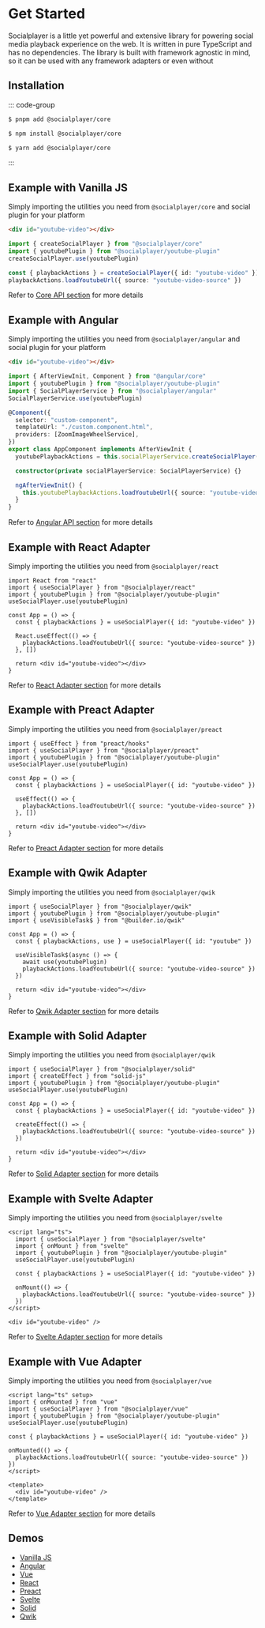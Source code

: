 # Get Started

Socialplayer is a little yet powerful and extensive library for powering social media playback experience on the web. It
is written in pure TypeScript and has no dependencies. The library is built with framework agnostic in mind, so it can
be used with any framework adapters or even without

## Installation

::: code-group

```sh [pnpm]
$ pnpm add @socialplayer/core
```

```sh [npm]
$ npm install @socialplayer/core
```

```sh [yarn]
$ yarn add @socialplayer/core
```

:::

## Example with Vanilla JS

Simply importing the utilities you need from `@socialplayer/core` and social plugin for your platform

```html
<div id="youtube-video"></div>
```

```ts
import { createSocialPlayer } from "@socialplayer/core"
import { youtubePlugin } from "@socialplayer/youtube-plugin"
createSocialPlayer.use(youtubePlugin)

const { playbackActions } = createSocialPlayer({ id: "youtube-video" })
playbackActions.loadYoutubeUrl({ source: "youtube-video-source" })
```

Refer to [Core API section](/api/) for more details

## Example with Angular

Simply importing the utilities you need from `@socialplayer/angular` and social plugin for your platform

```html
<div id="youtube-video"></div>
```

```ts
import { AfterViewInit, Component } from "@angular/core"
import { youtubePlugin } from "@socialplayer/youtube-plugin"
import { SocialPlayerService } from "@socialplayer/angular"
SocialPlayerService.use(youtubePlugin)

@Component({
  selector: "custom-component",
  templateUrl: "./custom.component.html",
  providers: [ZoomImageWheelService],
})
export class AppComponent implements AfterViewInit {
  youtubePlaybackActions = this.socialPlayerService.createSocialPlayer({ id: "youtube" }).playbackActions

  constructor(private socialPlayerService: SocialPlayerService) {}

  ngAfterViewInit() {
    this.youtubePlaybackActions.loadYoutubeUrl({ source: "youtube-video-source" })
  }
}
```

Refer to [Angular API section](/api/adapters/angular) for more details

## Example with React Adapter

Simply importing the utilities you need from `@socialplayer/react`

```tsx
import React from "react"
import { useSocialPlayer } from "@socialplayer/react"
import { youtubePlugin } from "@socialplayer/youtube-plugin"
useSocialPlayer.use(youtubePlugin)

const App = () => {
  const { playbackActions } = useSocialPlayer({ id: "youtube-video" })

  React.useEffect(() => {
    playbackActions.loadYoutubeUrl({ source: "youtube-video-source" })
  }, [])

  return <div id="youtube-video"></div>
}
```

Refer to [React Adapter section](/api/adapters/react) for more details

## Example with Preact Adapter

Simply importing the utilities you need from `@socialplayer/preact`

```tsx
import { useEffect } from "preact/hooks"
import { useSocialPlayer } from "@socialplayer/preact"
import { youtubePlugin } from "@socialplayer/youtube-plugin"
useSocialPlayer.use(youtubePlugin)

const App = () => {
  const { playbackActions } = useSocialPlayer({ id: "youtube-video" })

  useEffect(() => {
    playbackActions.loadYoutubeUrl({ source: "youtube-video-source" })
  }, [])

  return <div id="youtube-video"></div>
}
```

Refer to [Preact Adapter section](/api/adapters/preact) for more details

## Example with Qwik Adapter

Simply importing the utilities you need from `@socialplayer/qwik`

```tsx
import { useSocialPlayer } from "@socialplayer/qwik"
import { youtubePlugin } from "@socialplayer/youtube-plugin"
import { useVisibleTask$ } from "@builder.io/qwik"

const App = () => {
  const { playbackActions, use } = useSocialPlayer({ id: "youtube" })

  useVisibleTask$(async () => {
    await use(youtubePlugin)
    playbackActions.loadYoutubeUrl({ source: "youtube-video-source" })
  })

  return <div id="youtube-video"></div>
}
```

Refer to [Qwik Adapter section](/api/adapters/qwik) for more details

## Example with Solid Adapter

Simply importing the utilities you need from `@socialplayer/qwik`

```tsx
import { useSocialPlayer } from "@socialplayer/solid"
import { createEffect } from "solid-js"
import { youtubePlugin } from "@socialplayer/youtube-plugin"
useSocialPlayer.use(youtubePlugin)

const App = () => {
  const { playbackActions } = useSocialPlayer({ id: "youtube-video" })

  createEffect(() => {
    playbackActions.loadYoutubeUrl({ source: "youtube-video-source" })
  })

  return <div id="youtube-video"></div>
}
```

Refer to [Solid Adapter section](/api/adapters/solid) for more details

## Example with Svelte Adapter

Simply importing the utilities you need from `@socialplayer/svelte`

```svelte
<script lang="ts">
  import { useSocialPlayer } from "@socialplayer/svelte"
  import { onMount } from "svelte"
  import { youtubePlugin } from "@socialplayer/youtube-plugin"
  useSocialPlayer.use(youtubePlugin)

  const { playbackActions } = useSocialPlayer({ id: "youtube-video" })

  onMount(() => {
    playbackActions.loadYoutubeUrl({ source: "youtube-video-source" })
  })
</script>

<div id="youtube-video" />
```

Refer to [Svelte Adapter section](/api/adapters/svelte) for more details

## Example with Vue Adapter

Simply importing the utilities you need from `@socialplayer/vue`

```vue
<script lang="ts" setup>
import { onMounted } from "vue"
import { useSocialPlayer } from "@socialplayer/vue"
import { youtubePlugin } from "@socialplayer/youtube-plugin"
useSocialPlayer.use(youtubePlugin)

const { playbackActions } = useSocialPlayer({ id: "youtube-video" })

onMounted(() => {
  playbackActions.loadYoutubeUrl({ source: "youtube-video-source" })
})
</script>

<template>
  <div id="youtube-video" />
</template>
```

Refer to [Vue Adapter section](/api/adapters/vue) for more details

## Demos

- [Vanilla JS](/examples/vanilla)
- [Angular](/examples/angular)
- [Vue](/examples/vue)
- [React](/examples/react)
- [Preact](/examples/preact)
- [Svelte](/examples/svelte)
- [Solid](/examples/solid)
- [Qwik](/examples/qwik)
